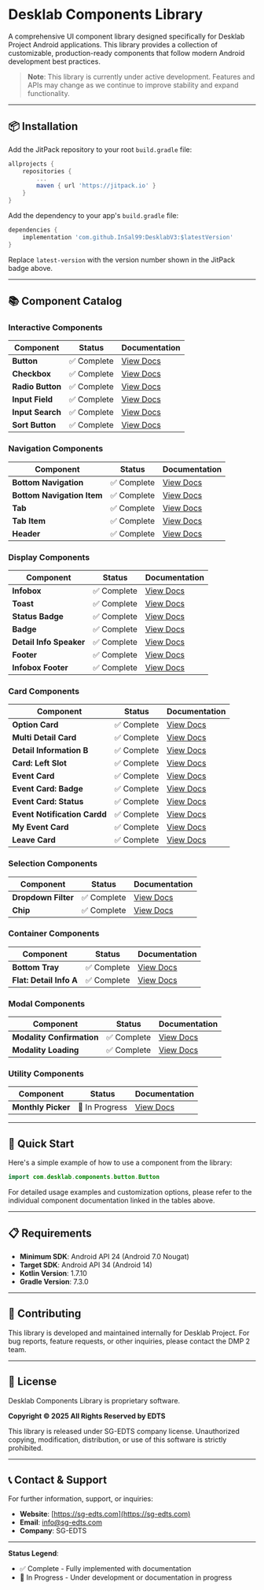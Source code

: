 # Desklab Components Library

A comprehensive UI component library designed specifically for Desklab Project Android applications. This library provides a collection of customizable, production-ready components that follow modern Android development best practices.

> **Note**: This library is currently under active development. Features and APIs may change as we continue to improve stability and expand functionality.

---

## 📦 Installation

Add the JitPack repository to your root `build.gradle` file:

```groovy
allprojects {
    repositories {
        ...
        maven { url 'https://jitpack.io' }
    }
}
```

Add the dependency to your app's `build.gradle` file:

```groovy
dependencies {
    implementation 'com.github.InSal99:DesklabV3:$latestVersion'
}
```

Replace `latest-version` with the version number shown in the JitPack badge above.

---

## 📚 Component Catalog

### Interactive Components

| Component | Status | Documentation |
|-----------|--------|---------------|
| **Button** | ✅ Complete | [View Docs](docs/Button.md) |
| **Checkbox** | ✅ Complete | [View Docs](docs/CheckBox.md) |
| **Radio Button** | ✅ Complete | [View Docs](docs/RadioButton.md) |
| **Input Field** | ✅ Complete | [View Docs](docs/InputField.md) |
| **Input Search** | ✅ Complete | [View Docs](docs/input_search_docs.md) |
| **Sort Button** | ✅ Complete | [View Docs](md/sort_button_docs.md) |

### Navigation Components

| Component | Status | Documentation |
|-----------|--------|---------------|
| **Bottom Navigation** | ✅ Complete | [View Docs](md/bottom_navigation_docs.md) |
| **Bottom Navigation Item** | ✅ Complete | [View Docs](md/bottom_navigation_item_docs.md) |
| **Tab** | ✅ Complete | [View Docs](md/tab_docs.md) |
| **Tab Item** | ✅ Complete | [View Docs](md/tab_item_docs.md) |
| **Header** | ✅ Complete | [View Docs](md/header_docs.md) |

### Display Components

| Component               | Status | Documentation |
|-------------------------|--------|---------------|
| **Infobox**             | ✅ Complete | [View Docs](docs/InfoBox.md) |
| **Toast**               | ✅ Complete | [View Docs](docs/Toast.md) |
| **Status Badge**        | ✅ Complete | [View Docs](docs/StatusBadge.md) |
| **Badge**               | ✅ Complete | [View Docs](md/badge_docs.md) |
| **Detail Info Speaker** | ✅ Complete | [View Docs](docs/DetailInformationSpeaker.md) |
| **Footer**              | ✅ Complete | [View Docs](docs/Footer.md) |
| **Infobox Footer**      | ✅ Complete | [View Docs](docs/InfoBoxFooter.md) |

### Card Components

| Component                | Status | Documentation |
|--------------------------|--------|---------------|
| **Option Card**          | ✅ Complete | [View Docs](docs/OptionCard.md) |
| **Multi Detail Card**    | ✅ Complete | [View Docs](md/card_multi_detail_docs.md) |
| **Detail Information B** | ✅ Complete | [View Docs](md/card_detail_info_b_docs.md) |
| **Card: Left Slot**      | ✅ Complete | [View Docs](md/card_left_slot_docs.md) |
| **Event Card**           | ✅ Complete | [View Docs](md/event_card_docs.md) |
| **Event Card: Badge**    | ✅ Complete | [View Docs](md/event_card_badge_docs.md) |
| **Event Card: Status**   | ✅ Complete | [View Docs](md/event_card_status_docs.md) |
| **Event Notification Cardd** | ✅ Complete | [View Docs](docs/EventNotificationCard.md) |
| **My Event Card**        | ✅ Complete | [View Docs](docs/MyEventCard.md) |
| **Leave Card**           | ✅ Complete | [View Docs](docs/LeaveCard.md) |

### Selection Components

| Component | Status | Documentation |
|-----------|--------|---------------|
| **Dropdown Filter** | ✅ Complete | [View Docs](md/dropdown_filter_docs.md) |
| **Chip** | ✅ Complete | [View Docs](md/chip_docs.md) |

### Container Components

| Component | Status | Documentation |
|-----------|--------|---------------|
| **Bottom Tray** | ✅ Complete | [View Docs](docs/BottomTray.md) |
| **Flat: Detail Info A** | ✅ Complete | [View Docs](docs/DetailInformationA.md) |

### Modal Components

| Component                 | Status | Documentation |
|---------------------------|--------|---------------|
| **Modality Confirmation** | ✅ Complete | [View Docs](docs/ModalityConfirmation.md) |
| **Modality Loading**      | ✅ Complete | [View Docs](docs/ModalityLoading.md) |

### Utility Components

| Component | Status | Documentation |
|-----------|--------|---------------|
| **Monthly Picker** | 🔨 In Progress | [View Docs]() |

---

## 🚀 Quick Start

Here's a simple example of how to use a component from the library:

```kotlin
import com.desklab.components.button.Button
```

For detailed usage examples and customization options, please refer to the individual component documentation linked in the tables above.

---

## 📋 Requirements

- **Minimum SDK**: Android API 24 (Android 7.0 Nougat)
- **Target SDK**: Android API 34 (Android 14)
- **Kotlin Version**: 1.7.10
- **Gradle Version**: 7.3.0

---

## 🤝 Contributing

This library is developed and maintained internally for Desklab Project. For bug reports, feature requests, or other inquiries, please contact the DMP 2 team.

---

## 📄 License

Desklab Components Library is proprietary software.

**Copyright © 2025 All Rights Reserved by EDTS**

This library is released under SG-EDTS company license. Unauthorized copying, modification, distribution, or use of this software is strictly prohibited.

---

## 📞 Contact & Support

For further information, support, or inquiries:

- **Website**: [https://sg-edts.com](https://sg-edts.com)
- **Email**: [info@sg-edts.com](mailto:info@sg-edts.com)
- **Company**: SG-EDTS

---

**Status Legend**:
- ✅ Complete - Fully implemented with documentation
- 🔨 In Progress - Under development or documentation in progress
